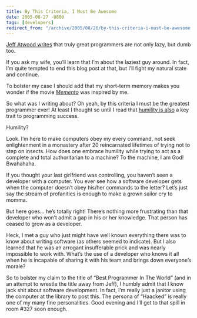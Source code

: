 ```yaml
---
title: By This Criteria, I Must Be Awesome
date: 2005-08-27 -0800
tags: [developers]
redirect_from: "/archive/2005/08/26/by-this-criteria-i-must-be-awesome.aspx/"
---
```


[Jeff Atwood
writes](http://www.codinghorror.com/blog/archives/000373.html) that
truly great programmers are not only lazy, but dumb too.

If you ask my wife, you’ll learn that I’m about the laziest guy around.
In fact, I’m quite tempted to end this blog post at that, but I’ll fight
my natural state and continue.

To bolster my case I should add that my short-term memory makes you
wonder if the movie *[Memento](http://www.imdb.com/title/tt0209144/)*
was inspired by me.

So what was I writing about? Oh yeah, by this criteria I must be the
greatest programmer ever! At least I thought so until I read that
[humility is
also](http://www.codinghorror.com/blog/archives/000051.html) a key trait
to programming success.

Humility?

Look. I’m here to make computers obey my every command, not seek
enlightenment in a monastery after 20 reincarnated lifetimes of trying
not to step on insects. How does one embrace humility while trying to
act as a complete and total authoritarian to a machine? To the machine,
I am God! Bwahahaha.

If you thought your last girlfriend was controlling, you haven’t seen a
developer with a computer. You ever see how a software developer gets
when the computer doesn’t obey his/her commands to the letter? Let’s
just say the stream of profanities is enough to make a grown sailor cry
to momma.

But here goes... he’s totally right! There’s nothing more frustrating
than that developer who won’t admit a gap in his or her knowledge. That
person has ceased to grow as a developer.

Heck, I met a guy who just might have well known everything there was to
know about writing software (as others seemed to indicate). But I also
learned that he was an arrogant insufferable prick and was nearly
impossible to work with. What’s the use of a developer who knows it all
when he is incapable of sharing it with his team and brings down
everyone’s morale?

So to bolster my claim to the title of “Best Programmer In The World”
(and in an attempt to wrestle the title away from Jeff), I humbly admit
that I know jack shit about software development. In fact, I’m really
just a janitor using the computer at the library to post this. The
persona of “Haacked” is really one of my many fine personalities. Good
evening and I’ll get to that spill in room #327 soon enough.

